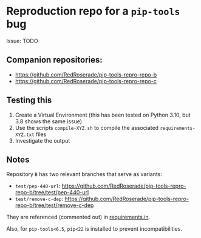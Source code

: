 # Reproduction repo for a `pip-tools` bug

Issue: TODO

## Companion repositories:

- https://github.com/RedRoserade/pip-tools-repro-repo-b
- https://github.com/RedRoserade/pip-tools-repro-repo-c

## Testing this

1. Create a Virtual Environment (this has been tested on Python 3.10, but 3.8 shows the same issue)
2. Use the scripts `compile-XYZ.sh` to compile the associated `requirements-XYZ.txt` files
3. Investigate the output

## Notes

Repository `B` has two relevant branches that serve as variants:

- `test/pep-440-url`: https://github.com/RedRoserade/pip-tools-repro-repo-b/tree/test/pep-440-url
- `test/remove-c-dep`: https://github.com/RedRoserade/pip-tools-repro-repo-b/tree/test/remove-c-dep

They are referenced (commented out) in [requirements.in](./requirements.in).

Also, for `pip-tools<6.5`, `pip<22` is installed to prevent incompatibilities.
